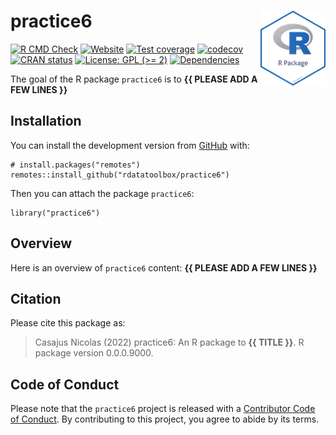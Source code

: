 <!-- README.md is generated from README.Rmd. Please edit that file -->

# practice6 <img src="man/figures/package-sticker.png" align="right" style="float:right; height:120px;"/>

<!-- badges: start -->

[![R CMD
Check](https://github.com/rdatatoolbox/practice6/actions/workflows/R-CMD-check.yaml/badge.svg)](https://github.com/rdatatoolbox/practice6/actions/workflows/R-CMD-check.yaml)
[![Website](https://github.com/rdatatoolbox/practice6/actions/workflows/pkgdown.yaml/badge.svg)](https://github.com/rdatatoolbox/practice6/actions/workflows/pkgdown.yaml)
[![Test
coverage](https://github.com/rdatatoolbox/practice6/actions/workflows/test-coverage.yaml/badge.svg)](https://github.com/rdatatoolbox/practice6/actions/workflows/test-coverage.yaml)
[![codecov](https://codecov.io/gh/rdatatoolbox/practice6/branch/main/graph/badge.svg)](https://codecov.io/gh/rdatatoolbox/practice6)
[![CRAN
status](https://www.r-pkg.org/badges/version/practice6)](https://CRAN.R-project.org/package=practice6)
[![License: GPL (&gt;=
2)](https://img.shields.io/badge/License-GPL%20%28%3E%3D%202%29-blue.svg)](https://choosealicense.com/licenses/gpl-2.0/)
[![Dependencies](https://img.shields.io/badge/dependencies-0/0-brightgreen?style=flat)](#)
<!-- badges: end -->

The goal of the R package `practice6` is to **{{ PLEASE ADD A FEW LINES
}}**

## Installation

You can install the development version from
[GitHub](https://github.com/) with:

    # install.packages("remotes")
    remotes::install_github("rdatatoolbox/practice6")

Then you can attach the package `practice6`:

    library("practice6")

## Overview

Here is an overview of `practice6` content: **{{ PLEASE ADD A FEW LINES
}}**

## Citation

Please cite this package as:

> Casajus Nicolas (2022) practice6: An R package to **{{ TITLE }}**. R
> package version 0.0.0.9000.

## Code of Conduct

Please note that the `practice6` project is released with a [Contributor
Code of
Conduct](https://contributor-covenant.org/version/2/0/CODE_OF_CONDUCT.html).
By contributing to this project, you agree to abide by its terms.

